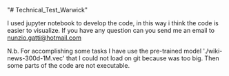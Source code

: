 "# Technical_Test_Warwick" 

I used jupyter notebook to develop the code, in this way i think the code is easier to visualize. 
If you have any question can you send me an email to nunzio.gatti@hotmail.com

N.b.
For accomplishing some tasks I have use the pre-trained model './wiki-news-300d-1M.vec' that I could not load on git because 
was too big. Then some parts of the code are not executable. 
